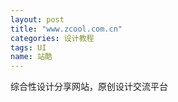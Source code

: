 ```yaml
---
layout: post
title: "www.zcool.com.cn"
categories: 设计教程
tags: UI
name: 站酷
---
```



综合性设计分享网站，原创设计交流平台<!--break-->
